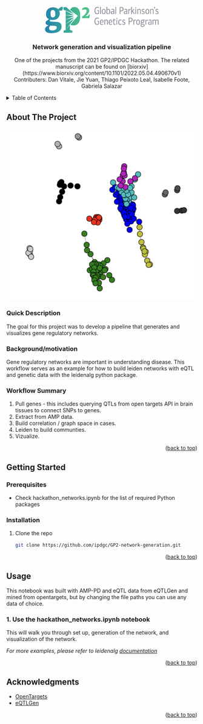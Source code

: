 <!-- PROJECT LOGO -->
<br />
<div align="center">
  <a href="https://github.com/github_username/repo_name">
    <img src="images/GP2_logo.png" alt="Logo" width="300" height="70">
  </a>

<h3 align="center">Network generation and visualization pipeline</h3>

  <p align="center">
    One of the projects from the 2021 GP2/IPDGC Hackathon. The related manuscript can be found on [biorxiv](https://www.biorxiv.org/content/10.1101/2022.05.04.490670v1) 
    <br />
    Contributers: Dan Vitale, Jie Yuan, Thiago Peixoto Leal, Isabelle Foote, Gabriela Salazar
    <br />
  </p>
</div>



<!-- TABLE OF CONTENTS -->
<details>
  <summary>Table of Contents</summary>
  <ol>
    <li>
      <a href="#about-the-project">About The Project</a>
      <ul>
        <li><a href="#quick-description">Quick Description</a></li>
        <li><a href="#background/motivation">Background/motivation</a></li>
        <li><a href="#workflow-summary">Workflow Summary</a></li>
      </ul>
    </li>
    <li>
      <a href="#getting-started">Getting Started</a>
      <ul>
        <li><a href="#prerequisites">Prerequisites</a></li>
        <li><a href="#installation">Installation</a></li>
      </ul>
    </li>
    <li><a href="#usage">Usage</a></li>
    <li><a href="#acknowledgments">Acknowledgments</a></li>
  </ol>
</details>



<!-- ABOUT THE PROJECT -->
## About The Project

![Project Screen Shot][project-screenshot]

### Quick Description

The goal for this project was to develop a pipeline that generates and visualizes gene regulatory networks.

### Background/motivation

Gene regulatory networks are important in understanding disease. This workflow serves as an example for how to build leiden networks with eQTL and genetic data with the leidenalg python package.     

### Workflow Summary

1. Pull genes - this includes querying QTLs from open targets API in brain tissues to connect SNPs to genes.
2. Extract from AMP data.
3. Build correlation / graph space in cases.
4. Leiden to build communties.
5. Vizualize.

<p align="right">(<a href="#readme-top">back to top</a>)</p>

<!-- GETTING STARTED -->
## Getting Started

### Prerequisites

* Check hackathon_networks.ipynb for the list of required Python packages 

### Installation

1. Clone the repo
   ```sh
   git clone https://github.com/ipdgc/GP2-network-generation.git
   ```

<p align="right">(<a href="#readme-top">back to top</a>)</p>



<!-- USAGE EXAMPLES -->
## Usage

This notebook was built with AMP-PD and eQTL data from eQTLGen and mined from opentargets, but by changing the file paths you can use any data of choice.


### 1. Use the hackathon_networks.ipynb notebook 

This will walk you through set up, generation of the network, and visualization of the network.


_For more examples, please refer to leidenalg [documentation](https://readthedocs.org/projects/leidenalg/downloads/pdf/latest/)_

<p align="right">(<a href="#readme-top">back to top</a>)</p>


<!-- ACKNOWLEDGMENTS -->
## Acknowledgments

* [OpenTargets](https://genetics.opentargets.org/)
* [eQTLGen](https://www.eqtlgen.org/)

<p align="right">(<a href="#readme-top">back to top</a>)</p>


<!-- MARKDOWN LINKS & IMAGES -->
<!-- https://www.markdownguide.org/basic-syntax/#reference-style-links -->
[project-screenshot]: images/project_screenshot.png

